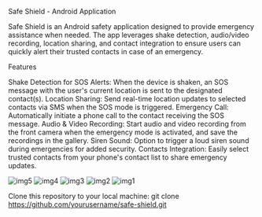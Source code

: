 Safe Shield - Android Application

Safe Shield is an Android safety application designed to provide emergency assistance when needed. The app leverages shake detection, audio/video recording, location sharing, and contact integration to ensure users can quickly alert their trusted contacts in case of an emergency.

Features

Shake Detection for SOS Alerts: When the device is shaken, an SOS message with the user's current location is sent to the designated contact(s).
Location Sharing: Send real-time location updates to selected contacts via SMS when the SOS mode is triggered.
Emergency Call: Automatically initiate a phone call to the contact receiving the SOS message.
Audio & Video Recording: Start audio and video recording from the front camera when the emergency mode is activated, and save the recordings in the gallery.
Siren Sound: Option to trigger a loud siren sound during emergencies for added security.
Contacts Integration: Easily select trusted contacts from your phone's contact list to share emergency updates.

![img5](https://github.com/user-attachments/assets/2937df1c-7f07-47e1-b99c-219eac9fd50c)
![img4](https://github.com/user-attachments/assets/e420ebd3-0c5d-4f03-b1be-0a61c2edc67c)
![img3](https://github.com/user-attachments/assets/5336ddfd-3178-49cd-bebd-0ed771aec223)
![img2](https://github.com/user-attachments/assets/aea8c0af-dc6d-4382-85c9-a985a2688203)
![img1](https://github.com/user-attachments/assets/51d76812-0970-480e-9f03-bc37610decae)


Clone this repository to your local machine:
git clone https://github.com/yourusername/safe-shield.git
